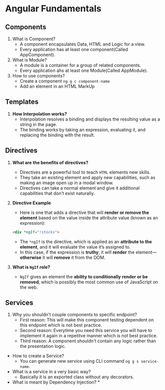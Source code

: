 # Angular Fundamentals

## Components

1. What is Component?
    * A component encapsulates Data, HTML and Logic for a view.
    * Every application has at least one component(Called AppComponent).
2. What is Module?
    * A module is a container for a group of related components.
    * Every application ahs at least one Module(Called AppModule).
3. How to use components?
    * Create a component `ng g c component-name`
    * Add an element in an HTML MarkUp
    
## Templates
1. **How Interpolation works?**
    * Interpolation resolves a binding and displays the resulting value as a string in the page.
    * The binding works by taking an expression, evaluating it, and replacing the binding with the result.

## Directives
1. **What are the benefits of directives?**
    * Directives are a powerful tool to teach `HTML` elements new skills.
    * They take an existing element and apply new capabilities, such as making an image open up in a modal window.
    * Directives can take a normal element and give it additional capabilities that don’t exist naturally.
    
2. **Directive Example**
    * Here is one that adds a directive that will **render or remove the element** based on the value inside the attribute value (known as an expression):
    ```html
    <div *ngIf="!stocks">
    ```
    * The `*ngIf` is the directive, which is applied as an **attribute to the element**, and it will evaluate the value it’s assigned to. 
    * In this case, if the expression is **truthy**, it will **render** the element—**otherwise** it will **remove** it from the DOM. 
3. **What is `NgIf` role?**
    * `NgIf` gives an element the **ability to conditionally render or be removed**, which is possibly the most common use of JavaScript on the web. 

## Services 
1. Why you shouldn't couple components to specific endpoint?
    * First reason: This will make this component testing dependent on this endpoint which is not best practice.
    * Second reason: Everytime you need this service you will have to implement it again in a repetitve manner which is not best practice.
    * Third reason: A component shouldn't contain any logic rather than the presentation logic.
* How to create a Service?
    * You can generate new service using CLI command `ng g s service-name`.
* What is a service in a very basic way?
    * Basically it is an exported class without any decorators.
* What is meant by Dependency Injection?
    * 